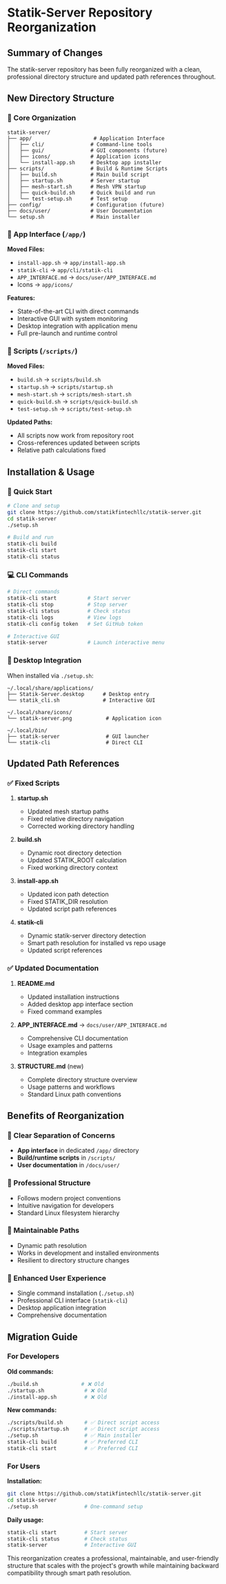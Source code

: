 # Statik-Server Repository Reorganization

## Summary of Changes

The statik-server repository has been fully reorganized with a clean, professional directory structure and updated path references throughout.

## New Directory Structure

### 🔧 Core Organization

```
statik-server/
├── app/                    # Application Interface
│   ├── cli/               # Command-line tools
│   ├── gui/               # GUI components (future)  
│   ├── icons/             # Application icons
│   └── install-app.sh     # Desktop app installer
├── scripts/               # Build & Runtime Scripts
│   ├── build.sh           # Main build script
│   ├── startup.sh         # Server startup
│   ├── mesh-start.sh      # Mesh VPN startup
│   ├── quick-build.sh     # Quick build and run
│   └── test-setup.sh      # Test setup
├── config/                # Configuration (future)
├── docs/user/             # User Documentation
└── setup.sh               # Main installer
```

### 📱 App Interface (`/app/`)

**Moved Files:**
- `install-app.sh` → `app/install-app.sh`
- `statik-cli` → `app/cli/statik-cli`
- `APP_INTERFACE.md` → `docs/user/APP_INTERFACE.md`
- Icons → `app/icons/`

**Features:**
- State-of-the-art CLI with direct commands
- Interactive GUI with system monitoring
- Desktop integration with application menu
- Full pre-launch and runtime control

### 🔧 Scripts (`/scripts/`)

**Moved Files:**
- `build.sh` → `scripts/build.sh`
- `startup.sh` → `scripts/startup.sh`
- `mesh-start.sh` → `scripts/mesh-start.sh`
- `quick-build.sh` → `scripts/quick-build.sh`
- `test-setup.sh` → `scripts/test-setup.sh`

**Updated Paths:**
- All scripts now work from repository root
- Cross-references updated between scripts
- Relative path calculations fixed

## Installation & Usage

### 🚀 Quick Start

```bash
# Clone and setup
git clone https://github.com/statikfintechllc/statik-server.git
cd statik-server
./setup.sh

# Build and run
statik-cli build
statik-cli start
statik-cli status
```

### 💻 CLI Commands

```bash
# Direct commands
statik-cli start          # Start server
statik-cli stop           # Stop server
statik-cli status         # Check status
statik-cli logs           # View logs
statik-cli config token   # Set GitHub token

# Interactive GUI
statik-server             # Launch interactive menu
```

### 📱 Desktop Integration

When installed via `./setup.sh`:

```
~/.local/share/applications/
├── Statik-Server.desktop      # Desktop entry
└── statik_cli.sh              # Interactive GUI

~/.local/share/icons/
└── statik-server.png           # Application icon

~/.local/bin/
├── statik-server               # GUI launcher  
└── statik-cli                  # Direct CLI
```

## Updated Path References

### ✅ Fixed Scripts

1. **startup.sh**
   - Updated mesh startup paths
   - Fixed relative directory navigation
   - Corrected working directory handling

2. **build.sh**  
   - Dynamic root directory detection
   - Updated STATIK_ROOT calculation
   - Fixed working directory context

3. **install-app.sh**
   - Updated icon path detection
   - Fixed STATIK_DIR resolution
   - Updated script path references

4. **statik-cli**
   - Dynamic statik-server directory detection
   - Smart path resolution for installed vs repo usage
   - Updated script references

### ✅ Updated Documentation

1. **README.md**
   - Updated installation instructions
   - Added desktop app interface section
   - Fixed command examples

2. **APP_INTERFACE.md** → `docs/user/APP_INTERFACE.md`
   - Comprehensive CLI documentation
   - Usage examples and patterns
   - Integration examples

3. **STRUCTURE.md** (new)
   - Complete directory structure overview
   - Usage patterns and workflows
   - Standard Linux path conventions

## Benefits of Reorganization

### 🎯 Clear Separation of Concerns
- **App interface** in dedicated `/app/` directory
- **Build/runtime scripts** in `/scripts/`
- **User documentation** in `/docs/user/`

### 📁 Professional Structure
- Follows modern project conventions
- Intuitive navigation for developers
- Standard Linux filesystem hierarchy

### 🔧 Maintainable Paths
- Dynamic path resolution
- Works in development and installed environments
- Resilient to directory structure changes

### 🚀 Enhanced User Experience
- Single command installation (`./setup.sh`)
- Professional CLI interface (`statik-cli`)
- Desktop application integration
- Comprehensive documentation

## Migration Guide

### For Developers

**Old commands:**
```bash
./build.sh              # ❌ Old
./startup.sh             # ❌ Old
./install-app.sh         # ❌ Old
```

**New commands:**
```bash
./scripts/build.sh       # ✅ Direct script access
./scripts/startup.sh     # ✅ Direct script access
./setup.sh               # ✅ Main installer
statik-cli build         # ✅ Preferred CLI
statik-cli start         # ✅ Preferred CLI
```

### For Users

**Installation:**
```bash
git clone https://github.com/statikfintechllc/statik-server.git
cd statik-server
./setup.sh               # One-command setup
```

**Daily usage:**
```bash
statik-cli start         # Start server
statik-cli status        # Check status
statik-server            # Interactive GUI
```

This reorganization creates a professional, maintainable, and user-friendly structure that scales with the project's growth while maintaining backward compatibility through smart path resolution.
